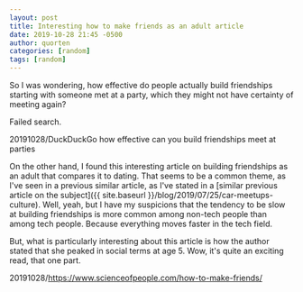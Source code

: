 ```yaml
---
layout: post
title: Interesting how to make friends as an adult article
date: 2019-10-28 21:45 -0500
author: quorten
categories: [random]
tags: [random]
---
```


So I was wondering, how effective do people actually build friendships
starting with someone met at a party, which they might not have
certainty of meeting again?

Failed search.

20191028/DuckDuckGo how effective can you build friendships meet at parties

On the other hand, I found this interesting article on building
friendships as an adult that compares it to dating.  That seems to be
a common theme, as I've seen in a previous similar article, as I've
stated in a [similar previous article on the subject]({{ site.baseurl
}}/blog/2019/07/25/car-meetups-culture).  Well, yeah, but I have my
suspicions that the tendency to be slow at building friendships is
more common among non-tech people than among tech people.  Because
everything moves faster in the tech field.

But, what is particularly interesting about this article is how the
author stated that she peaked in social terms at age 5.  Wow, it's
quite an exciting read, that one part.

20191028/https://www.scienceofpeople.com/how-to-make-friends/
